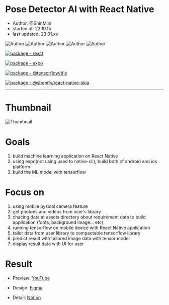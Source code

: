 # Pose Detector AI with React Native

* Author: @ShinMini
* started at: 22.10.15
* last updated: 23.01.xx

![Author](https://img.shields.io/badge/ShinMini-pose--dector-yellowgreen)
![Author](https://img.shields.io/badge/ShinMini-pose--dector-yellowgreen)
![Author](https://img.shields.io/badge/ShinMini-pose--dector-yellowgreen)
![Author](https://img.shields.io/badge/ShinMini-pose--dector-yellowgreen)
![Author](https://img.shields.io/badge/ShinMini-pose--dector-yellowgreen)

[![package - react](https://img.shields.io/github/package-json/dependency-version/ShinMini/pose-detector/react?logo=react&logoColor=blue)](https://www.npmjs.com/package/react)

[![package - expo](https://img.shields.io/github/package-json/dependency-version/ShinMini/pose-detector/expo-2a9d8f?logo=expo&logoColor=B4EBCA)](https://www.npmjs.com/package/expo)

[![package - @tensorflow/tfjs](https://img.shields.io/github/package-json/dependency-version/ShinMini/pose-detector/@tensorflow/tfjs-E9C46A?logo=tensorflow&logoColor=orange)](https://www.npmjs.com/package/@tensorflow/tfjs)

[![package - @shopify/react-native-skia](https://img.shields.io/github/package-json/dependency-version/ShinMini/pose-detector/@shopify/react-native-skia-BCF4F5?logo=@shopify/react-native-skia&logoColor=BCF4F5)](https://www.npmjs.com/package/@shopify/react-native-skia)

---

# Thumbnail

![Thumbnail](https://user-images.githubusercontent.com/77220824/222054465-33cbc7d2-3497-4f11-b06a-28d4c465e7c9.png)


# Goals

1. build machine learning application on React Native
2. using expo(not using used to native-cli), build both of android and ios platform
3. build the ML model with tensorflow

# Focus on

1. using mobile pysical camera feature
2. get photoes and videos from user's library
3. chacing data at assets directory about requirement data to build application (fonts, background image... etc)    
4. running tensorflow on mobile device with React Native application
5. tailor data from user library to compactable tensorflow library
6. predict result with tailored image data with tensor model
7. display result data with UI for user

# Result 

* Preview: [YouTube](https://youtu.be/X4BHCnbC4iE)

* Design: [Figma](https://www.figma.com/file/tHiV6t070oN6k0E3lFzGuB/RN-TFJS-Design?node-id=0%3A1&t=cU4D1vqqe4mIgZC3-1)

* Detail: [Notion](https://www.notion.so/shinmini/Pose-Detector-7cb211e9e0ae4417904ca7803ee8f723?showMoveTo=true)
